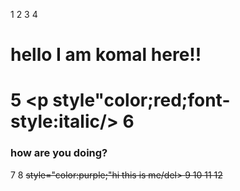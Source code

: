  1 <html>
 2 <body>
 3
 4 <h1>hello I am komal here!!<h1/>
 5 <p style"color;red;font-style:italic/>
 6 <h3>how are you doing?</h3>
 7
 8 <del> style="color:purple;"hi this is me/del>
 9 
10
11 <body>
12 <html>


